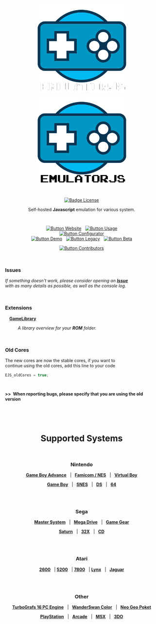 
<div align = center>
    
<img width = 300 src = docs/Logo-light.png#gh-dark-mode-only>
<img width = 300 src = docs/Logo.png#gh-light-mode-only> 
 
<br>
<br>

[![Badge License]][License]
    
    
Self-hosted **Javascript** emulation for various system.

<br>

[![Button Website]][Website] 
[![Button Usage]][Usage]<br>
[![Button Configurator]][Configurator]<br>
[![Button Demo]][Demo] 
[![Button Legacy]][Legacy] 
[![Button Beta]][Beta]
    
[![Button Contributors]][Contributors]   
    
</div>

<br>

### Issues

*If something doesn't work, please consider opening an* ***[Issue]*** <br>
*with as many details as possible, as well as the console log.*

<br>

### Extensions

 **[GameLibrary]**

   *A library overview for your **ROM** folder.*

<br>

### Old Cores

The new cores are now the stable cores, if you want to <br>
continue using the old cores, add this line to your code

```js
EJS_oldCores = true;
```

<br>

**>> When reporting bugs, please specify that you are using the old version**

<br>
<br>
<br>

<h1 align = center>Supported Systems</h1>

<br>

<div align = center>

### Nintendo

**[Game Boy Advance][Nintendo Game Boy Advance]**   | 
**[Famicom / NES][NES / Famicom]**   | 
**[Virtual Boy][Virtual Boy]**
    
**[Game Boy][Nintendo Game Boy]**   | 
**[SNES]**   | 
**[DS][Nintendo DS]**   | 
**[64][Nintendo 64]**

<br>
<br>

### Sega

**[Master System][Sega Master System]**   | 
**[Mega Drive][Sega Mega Drive]**   | 
**[Game Gear][Sega Game Gear]**
    
**[Saturn][Sega Saturn]**   | 
**[32X][Sega 32X]**   | 
**[CD][Sega CD]**
    
<br>
<br>

### Atari

**[2600][Atari 2600]**   |
**[5200][Atari 5200]**   |
**[7800][Atari 7800]**   |
**[Lynx][Atari Lynx]**   | 
**[Jaguar][Atari Jaguar]**


<br>
<br>

### Other

**[TurboGrafs 16 PC Engine][TurboGrafs-16 / PC Engine]**   | 
**[WanderSwan Color][WanderSwan / Color]**   | 
**[Neo Geo Poket][Neo Geo Poket]**
    
**[PlayStation]**   | 
**[Arcade]**   | 
**[MSX]**   | 
**[3DO]**
    
</div>

<br>


<!-- 🎮 🎮 🎮 🎮 🎮 🎮 🎮 🎮 🎮 🎮 🎮 🎮 🎮 🎮 🎮 🎮 🎮 🎮 🎮 🎮 🎮 🎮 🎮 --->

[License]: LICENSE
[Issue]: https://github.com/emulatorjs/emulatorjs/issues


<!-- 🎮 🎮 🎮 🎮 🎮 🎮 🎮 🎮 🎮   Extensions   🎮 🎮 🎮 🎮 🎮 🎮 🎮 🎮 🎮 --->

[GameLibrary]: https://github.com/Ramaerel/emulatorjs-GameLibrary


<!-- 🎮 🎮 🎮 🎮 🎮 🎮 🎮 🎮 🎮   Quicklinks   🎮 🎮 🎮 🎮 🎮 🎮 🎮 🎮 🎮 --->

[Configurator]: https://emulatorjs.ga/editor.html
[Contributors]: docs/Contributors.md
[Website]: https://emulatorjs.ga/
[Legacy]: https://coldcast.org/games/1/Super-Mario-Bros
[Usage]: docs/Usage.md
[Demo]: https://emulatorjs.ga/demo/
[Beta]: https://emulatorjs.ga/beta/


<!-- 🎮 🎮 🎮 🎮 🎮 🎮 🎮 🎮 🎮 🎮  Systems  🎮 🎮 🎮 🎮 🎮 🎮 🎮 🎮 🎮 🎮 -->

[Nintendo Game Boy Advance]: docs/Systems/Nintendo%20Game%20Boy%20Advance.md
[Nintendo Game Boy]: docs/Systems/Nintendo%20Game%20Boy.md
[Nintendo 64]: docs/Systems/Nintendo%2064.md
[Nintendo DS]: docs/Systems/Nintendo%20DS.md

[Sega Master System]: docs/Systems/Sega%20Master%20System.md
[Sega Mega Drive]: docs/Systems/Sega%20Mega%20Drive.md
[Sega Game Gear]: docs/Systems/Sega%20Game%20Gear.md
[Sega Saturn]: docs/Systems/Sega%20Saturn.md
[Sega 32X]: docs/Systems/Sega%2032X.md
[Sega CD]: docs/Systems/Sega%20CD.md

[Atari Jaguar]: docs/Systems/Atari%20Jaguar.md
[Atari Lynx]: docs/Systems/Atari%20Lynx.md
[Atari 7800]: docs/Systems/Atari%207800.md
[Atari 2600]: docs/Systems/Atari%202600.md
[Atari 5200]: docs/Systems/Atari%205200.md

[NES / Famicom]: docs/Systems/NES-Famicom.md
[SNES]: docs/Systems/SNES.md

[TurboGrafs-16 / PC Engine]: docs/Systems/TurboGrafs%2016-PC%20Engine.md
[WanderSwan / Color]: docs/Systems/WanderSwan-Color.md
[Neo Geo Poket]: docs/Systems/Neo%20Geo%20Poket.md
[PlayStation]: docs/Systems/PlayStation.md
[Virtual Boy]: docs/Systems/Virtual%20Boy.md
[Arcade]: docs/Systems/Arcade.md
[MSX]: docs/Systems/MSX.md
[3DO]: docs/Systems/3DO.md


<!-- 🎮 🎮 🎮 🎮 🎮 🎮 🎮 🎮 🎮 🎮  Badges  🎮 🎮 🎮 🎮 🎮 🎮 🎮 🎮 🎮 🎮 --->

[Badge License]: https://img.shields.io/badge/License-GPLv3-blue.svg?style=for-the-badge

[Button Configurator]: https://img.shields.io/badge/Configurator-992cb3?style=for-the-badge
[Button Contributors]: https://img.shields.io/badge/Contributors-54b7dd?style=for-the-badge
[Button Website]: https://img.shields.io/badge/Website-736e9b?style=for-the-badge
[Button Legacy]: https://img.shields.io/badge/Legacy-ab910b?style=for-the-badge
[Button Usage]: https://img.shields.io/badge/Usage-2478b5?style=for-the-badge
[Button Demo]: https://img.shields.io/badge/Demo-528116?style=for-the-badge
[Button Beta]: https://img.shields.io/badge/Beta-bb044f?style=for-the-badge
